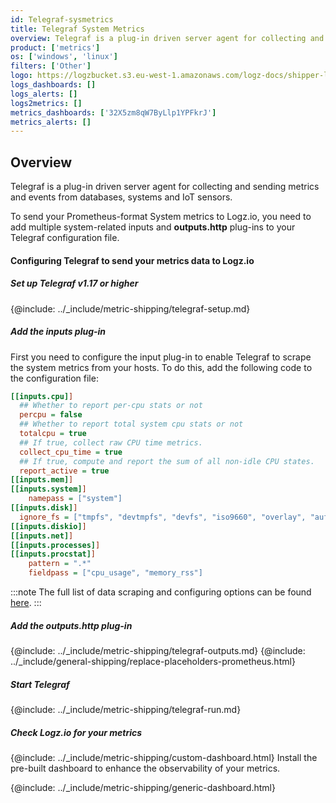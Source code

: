 ```yaml
---
id: Telegraf-sysmetrics
title: Telegraf System Metrics
overview: Telegraf is a plug-in driven server agent for collecting and sending metrics and events from databases, systems and IoT sensors.
product: ['metrics']
os: ['windows', 'linux']
filters: ['Other']
logo: https://logzbucket.s3.eu-west-1.amazonaws.com/logz-docs/shipper-logos/telegraf-logo.png
logs_dashboards: []
logs_alerts: []
logs2metrics: []
metrics_dashboards: ['32X5zm8qW7ByLlp1YPFkrJ']
metrics_alerts: []
---
```



## Overview

Telegraf is a plug-in driven server agent for collecting and sending metrics and events from databases, systems and IoT sensors.

To send your Prometheus-format System metrics to Logz.io, you need to add multiple system-related inputs and **outputs.http** plug-ins to your Telegraf configuration file.


<!-- logzio-inject:install:grafana:dashboards ids=["32X5zm8qW7ByLlp1YPFkrJ"] -->

#### Configuring Telegraf to send your metrics data to Logz.io



##### Set up Telegraf v1.17 or higher

{@include: ../_include/metric-shipping/telegraf-setup.md}

##### Add the inputs plug-in

First you need to configure the input plug-in to enable Telegraf to scrape the system metrics from your hosts. To do this, add the following code to the configuration file:


``` ini
[[inputs.cpu]]
  ## Whether to report per-cpu stats or not
  percpu = false
  ## Whether to report total system cpu stats or not
  totalcpu = true
  ## If true, collect raw CPU time metrics.
  collect_cpu_time = true
  ## If true, compute and report the sum of all non-idle CPU states.
  report_active = true
[[inputs.mem]]
[[inputs.system]]
    namepass = ["system"]
[[inputs.disk]]
  ignore_fs = ["tmpfs", "devtmpfs", "devfs", "iso9660", "overlay", "aufs", "squashfs"]
[[inputs.diskio]]
[[inputs.net]]
[[inputs.processes]]
[[inputs.procstat]]
    pattern = ".*"
    fieldpass = ["cpu_usage", "memory_rss"]
```

:::note
The full list of data scraping and configuring options can be found [here](https://docs.influxdata.com/telegraf/v1.18/plugins/).
:::


##### Add the outputs.http plug-in

{@include: ../_include/metric-shipping/telegraf-outputs.md}
{@include: ../_include/general-shipping/replace-placeholders-prometheus.html}

##### Start Telegraf

{@include: ../_include/metric-shipping/telegraf-run.md}

##### Check Logz.io for your metrics

{@include: ../_include/metric-shipping/custom-dashboard.html} Install the pre-built dashboard to enhance the observability of your metrics.

<!-- logzio-inject:install:grafana:dashboards ids=["32X5zm8qW7ByLlp1YPFkrJ"] -->

{@include: ../_include/metric-shipping/generic-dashboard.html}



